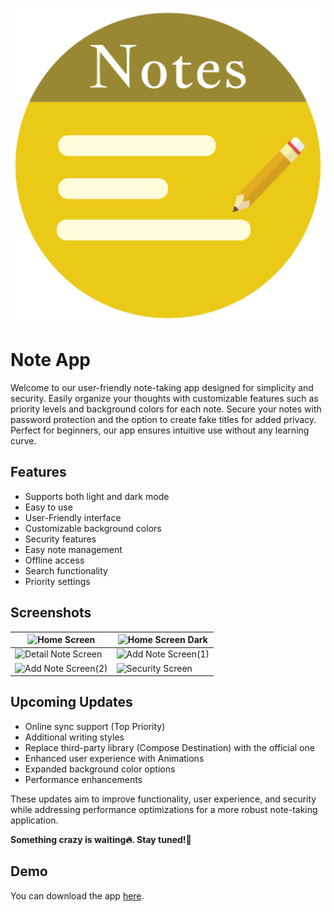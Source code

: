 <p align="center">
    <a href="https://github.com/shivam-raj12/Note-App" target="_blank" rel="noopener noreferrer">
        <img src="https://raw.githubusercontent.com/shivam-raj12/Note-App/master/app/src/main/ic_launcher-playstore.png" alt="Your Logo">
    </a>
</p>

# Note App

Welcome to our user-friendly note-taking app designed for simplicity and security. Easily organize your thoughts with customizable features such as priority levels and background colors for each note. Secure your notes with password protection and the option to create fake titles for added privacy. Perfect for beginners, our app ensures intuitive use without any learning curve.

## Features

- Supports both light and dark mode
- Easy to use
- User-Friendly interface
- Customizable background colors
- Security features
- Easy note management
- Offline access
- Search functionality
- Priority settings


## Screenshots



| ![Home Screen](https://github.com/shivam-raj12/Note_App/blob/master/assests/screenshots/Home%20Screen.png) | ![Home Screen Dark](https://github.com/shivam-raj12/Note_App/blob/master/assests/screenshots/Home%20Screen%20Dark.png) |
| ---------------------- | ---------------------- |
| ![Detail Note Screen](https://github.com/shivam-raj12/Note_App/blob/master/assests/screenshots/Detail%20Screen.png) | ![Add Note Screen(1)](https://github.com/shivam-raj12/Note_App/blob/master/assests/screenshots/Add%20Note%20Screen(1).png) |
| ![Add Note Screen(2)](https://github.com/shivam-raj12/Note_App/blob/master/assests/screenshots/Add%20Note%20Screen(2).png) | ![Security Screen](https://github.com/shivam-raj12/Note_App/blob/master/assests/screenshots/Security%20Screen.png) |





## Upcoming Updates

- Online sync support (Top Priority)
- Additional writing styles
- Replace third-party library (Compose Destination) with the official one
- Enhanced user experience with Animations
- Expanded background color options
- Performance enhancements

These updates aim to improve functionality, user experience, and security while addressing performance optimizations for a more robust note-taking application.

**Something crazy is waiting🔥. Stay tuned!🚀**

## Demo

You can download the app [here](https://github.com/shivam-raj12/Note_App/blob/master/assests/app/Note%20App.apk).

